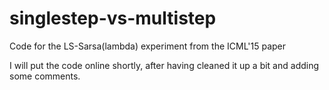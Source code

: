 # singlestep-vs-multistep
 Code for the LS-Sarsa(lambda) experiment from the ICML'15 paper
 
 
I will put the code online shortly, after having cleaned it up a bit and adding some comments.
